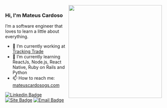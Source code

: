 <img align="right" src="https://github.com/mateuscgs/mateuscgs/blob/master/assets/illustration.svg" width="300"/>

### Hi, I'm Mateus Cardoso 

I’m a software engineer that loves to learn a little about everything. 

- 🔭 I’m currently working at [Tracking Trade](https://www.trackingtrade.com.br/)
- 🌱 I’m currently learning ReactJs, Node.js, React Native, Ruby on Rails and Python
- 📫 How to reach me: [mateuscardosogs.com](https://mateuscardosogs.com/)

[![Linkedin Badge](https://img.shields.io/badge/-Mateus%20Cardoso-333333?style=flat-square&labelColor=333333&logo=linkedin&logoColor=white&link=https://www.linkedin.com/in/mateuscardosogs/)](https://www.linkedin.com/in/mateuscardosogs)
[![Site Badge](https://img.shields.io/badge/-mateuscardosogs.com-333333?style=flat-square&labelColor=333333&logo=solidity&logoColor=white&link=https://mateuscardosogs.com/)](https://mateuscardosogs.com/)
[![Email Badge](https://img.shields.io/badge/-contato@mateuscardoso.com-333333?style=flat-square&labelColor=333333&logo=gmail&logoColor=white&link=mailto:contato@mateuscardosogs.com)](mailto:contato@mateuscardoso.com)